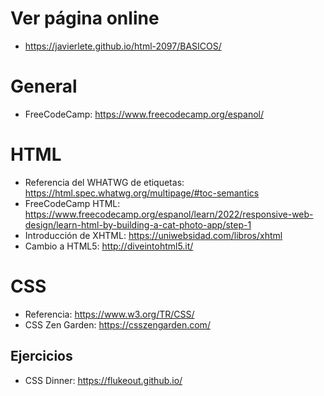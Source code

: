 # Ver página online

- https://javierlete.github.io/html-2097/BASICOS/

# General

- FreeCodeCamp: https://www.freecodecamp.org/espanol/

# HTML

- Referencia del WHATWG de etiquetas: https://html.spec.whatwg.org/multipage/#toc-semantics
- FreeCodeCamp HTML: https://www.freecodecamp.org/espanol/learn/2022/responsive-web-design/learn-html-by-building-a-cat-photo-app/step-1
- Introducción de XHTML: https://uniwebsidad.com/libros/xhtml
- Cambio a HTML5: http://diveintohtml5.it/

# CSS

- Referencia: https://www.w3.org/TR/CSS/
- CSS Zen Garden: https://csszengarden.com/

## Ejercicios

- CSS Dinner: https://flukeout.github.io/